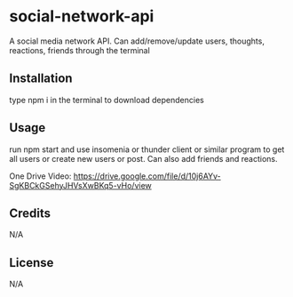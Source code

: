 # social-network-api

A social media network API. Can add/remove/update users, thoughts, reactions, friends through the terminal

## Installation

type npm i in the terminal to download dependencies

## Usage

run npm start and use insomenia or thunder client or similar program to get all users or create new users or post. Can also add friends and reactions.

One Drive Video: https://drive.google.com/file/d/10j6AYv-SgKBCkGSehyJHVsXwBKq5-vHo/view

## Credits

N/A

## License

N/A